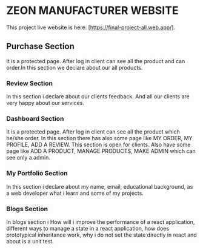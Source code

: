 # ZEON MANUFACTURER WEBSITE

This project live website is here: [https://final-project-all.web.app/].

## Purchase Section

It is a protected page. After log in client can see all the product and can order.In this section we declare about our all products.

### Review Section

In this section i declare about our clients feedback. And all our clients are very happy about our services.

### Dashboard Section

It is a protected page. After log in client can see all the product which he/she order. In this section there has also some page like MY ORDER, MY PROFILE, ADD A REVIEW. This section is open for clients. Also have some page like ADD A PRODUCT, MANAGE PRODUCTS, MAKE ADMIN which can see only a admin.

### My Portfolio Section

In this section i declare about my name, email, educational background, as a web developer what i learn and some of my projects.

### Blogs Section

In blogs section i How will i improve the performance of a react application, different ways to manage a state in a react application, how does prototypical inheritance work, why i do not set the state directly in react and about is a unit test.